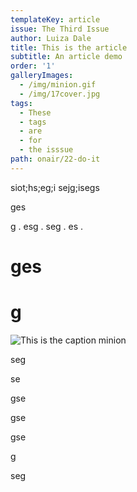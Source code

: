 ```yaml
---
templateKey: article
issue: The Third Issue
author: Luiza Dale
title: This is the article
subtitle: An article demo
order: '1'
galleryImages:
  - /img/minion.gif
  - /img/17cover.jpg
tags:
  - These
  - tags
  - are
  - for
  - the isssue
path: onair/22-do-it
---
```

siot;hs;eg;i sejg;isegs

ges

g . 
esg . 
seg . 
es . 

# ges

# g

![This is the caption minion](/img/minion.gif)

seg

se

gse

gse

gse

g

seg
